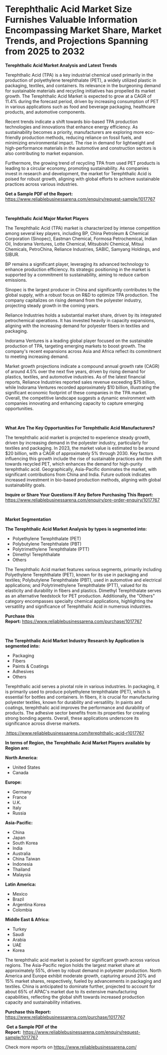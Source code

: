 <p><h1>Terephthalic Acid Market Size Furnishes Valuable Information Encompassing Market Share, Market Trends, and Projections Spanning from 2025 to 2032</h1></p><p><strong>Terephthalic Acid Market Analysis and Latest Trends</strong></p>
<p><p>Terephthalic Acid (TPA) is a key industrial chemical used primarily in the production of polyethylene terephthalate (PET), a widely utilized plastic in packaging, textiles, and containers. Its relevance in the burgeoning demand for sustainable materials and recycling initiatives has propelled its market growth. The Terephthalic Acid Market is expected to grow at a CAGR of 11.4% during the forecast period, driven by increasing consumption of PET in various applications such as food and beverage packaging, healthcare products, and automotive components.</p><p>Recent trends indicate a shift towards bio-based TPA production technologies and innovations that enhance energy efficiency. As sustainability becomes a priority, manufacturers are exploring more eco-friendly production methods, reducing reliance on fossil fuels, and minimizing environmental impact. The rise in demand for lightweight and high-performance materials in the automotive and construction sectors is also contributing to market expansion.</p><p>Furthermore, the growing trend of recycling TPA from used PET products is leading to a circular economy, promoting sustainability. As companies invest in research and development, the market for Terephthalic Acid is poised for robust growth, aligning with global efforts to achieve sustainable practices across various industries.</p></p>
<p><strong>Get a Sample PDF of the Report:&nbsp;</strong> <a href="https://www.reliablebusinessarena.com/enquiry/request-sample/1017767?utm_campaign=2198&utm_medium=2&utm_source=Github&utm_content=ia&utm_term=31032025&utm_id=terephthalic-acid">https://www.reliablebusinessarena.com/enquiry/request-sample/1017767</a></p>
<p>&nbsp;</p>
<p><strong>Terephthalic Acid Major Market Players</strong></p>
<p><p>The Terephthalic Acid (TPA) market is characterized by intense competition among several key players, including BP, China Petroleum & Chemical Corporation (Sinopec), Eastman Chemical, Formosa Petrochemical, Indian Oil, Indorama Ventures, Lotte Chemical, Mitsubishi Chemical, Mitsui Chemicals, PetroChina, Reliance Industries, SABIC, Samyang Holdings, and SIBUR. </p><p>BP remains a significant player, leveraging its advanced technology to enhance production efficiency. Its strategic positioning in the market is supported by a commitment to sustainability, aiming to reduce carbon emissions.</p><p>Sinopec is the largest producer in China and significantly contributes to the global supply, with a robust focus on R&D to optimize TPA production. The company capitalizes on rising demand from the polyester industry, projecting steady growth in the coming years.</p><p>Reliance Industries holds a substantial market share, driven by its integrated petrochemical operations. It has invested heavily in capacity expansions, aligning with the increasing demand for polyester fibers in textiles and packaging. </p><p>Indorama Ventures is a leading global player focused on the sustainable production of TPA, targeting emerging markets to boost growth. The company's recent expansions across Asia and Africa reflect its commitment to meeting increasing demand.</p><p>Market growth projections indicate a compound annual growth rate (CAGR) of around 4.5% over the next five years, driven by rising demand for plastics, textiles, and automotive industries. As of the latest financial reports, Reliance Industries reported sales revenue exceeding $75 billion, while Indorama Ventures recorded approximately $10 billion, illustrating the significant economic footprint of these companies in the TPA market. Overall, the competitive landscape suggests a dynamic environment with companies innovating and enhancing capacity to capture emerging opportunities.</p></p>
<p>&nbsp;</p>
<p><strong>What Are The Key Opportunities For Terephthalic Acid Manufacturers?</strong></p>
<p><p>The terephthalic acid market is projected to experience steady growth, driven by increasing demand in the polyester industry, particularly for textiles and packaging. In 2023, the market value is estimated to be around $20 billion, with a CAGR of approximately 5% through 2030. Key factors influencing this growth include the rise of sustainable practices and the shift towards recycled PET, which enhances the demand for high-purity terephthalic acid. Geographically, Asia-Pacific dominates the market, with significant contributions from China and India. Future outlook indicates increased investment in bio-based production methods, aligning with global sustainability goals.</p></p>
<p><strong>Inquire or Share Your Questions If Any Before Purchasing This Report:</strong> <a href="https://www.reliablebusinessarena.com/enquiry/pre-order-enquiry/1017767?utm_campaign=2198&utm_medium=2&utm_source=Github&utm_content=ia&utm_term=31032025&utm_id=terephthalic-acid">https://www.reliablebusinessarena.com/enquiry/pre-order-enquiry/1017767</a></p>
<p>&nbsp;</p>
<p><strong>Market Segmentation</strong></p>
<p><strong>The Terephthalic Acid Market Analysis by types is segmented into:</strong></p>
<p><ul><li>Polyethylene Terephthalate (PET)</li><li>Polybutylene Terephthalate (PBT)</li><li>Polytrimethylene Terephthalate (PTT)</li><li>Dimethyl Terephthalate</li><li>Others</li></ul></p>
<p><p>The Terephthalic Acid market features various segments, primarily including Polyethylene Terephthalate (PET), known for its use in packaging and textiles; Polybutylene Terephthalate (PBT), used in automotive and electrical applications; and Polytrimethylene Terephthalate (PTT), valued for its elasticity and durability in fibers and plastics. Dimethyl Terephthalate serves as an alternative feedstock for PET production. Additionally, the "Others" category encompasses specialty chemical applications, highlighting the versatility and significance of Terephthalic Acid in numerous industries.</p></p>
<p><strong>Purchase this Report:&nbsp;</strong><a href="https://www.reliablebusinessarena.com/purchase/1017767?utm_campaign=2198&utm_medium=2&utm_source=Github&utm_content=ia&utm_term=31032025&utm_id=terephthalic-acid">https://www.reliablebusinessarena.com/purchase/1017767</a></p>
<p>&nbsp;</p>
<p><strong>The Terephthalic Acid Market Industry Research by Application is segmented into:</strong></p>
<p><ul><li>Packaging</li><li>Fibers</li><li>Paints & Coatings</li><li>Adhesives</li><li>Others</li></ul></p>
<p><p>Terephthalic acid serves a pivotal role in various industries. In packaging, it is primarily used to produce polyethylene terephthalate (PET), which is essential for bottles and containers. In fibers, it is crucial for manufacturing polyester textiles, known for durability and versatility. In paints and coatings, terephthalic acid improves the performance and durability of products. The adhesive sector benefits from its properties for creating strong bonding agents. Overall, these applications underscore its significance across diverse markets.</p></p>
<p><a href="https://www.reliablebusinessarena.com/terephthalic-acid-r1017767?utm_campaign=2198&utm_medium=2&utm_source=Github&utm_content=ia&utm_term=31032025&utm_id=terephthalic-acid">&nbsp;https://www.reliablebusinessarena.com/terephthalic-acid-r1017767</a></p>
<p><strong>In terms of Region, the Terephthalic Acid Market Players available by Region are:</strong></p>
<p>
    <p> <strong> North America: </strong>
        <ul>
            <li>United States</li>
            <li>Canada</li>
        </ul>
        </p> 
    <p> <strong> Europe: </strong>
        <ul>
            <li>Germany</li>
            <li>France</li>
            <li>U.K.</li>
            <li>Italy</li>
            <li>Russia</li>
        </ul>
        </p> 
    <p> <strong> Asia-Pacific: </strong>
        <ul>
            <li>China</li>
            <li>Japan</li>
            <li>South Korea</li>
            <li>India</li>
            <li>Australia</li>
            <li>China Taiwan</li>
            <li>Indonesia</li>
            <li>Thailand</li>
            <li>Malaysia</li>
        </ul>
        </p> 
    <p> <strong> Latin America: </strong>
        <ul>
            <li>Mexico</li>
            <li>Brazil</li>
            <li>Argentina Korea</li>
            <li>Colombia</li>
        </ul>
        </p> 
    <p> <strong> Middle East & Africa: </strong>
        <ul>
            <li>Turkey</li>
            <li>Saudi</li>
            <li>Arabia</li>
            <li>UAE</li>
            <li>Korea</li>
        </ul>
    </p>
    </p>
<p><p>The terephthalic acid market is poised for significant growth across various regions. The Asia-Pacific region holds the largest market share at approximately 55%, driven by robust demand in polyester production. North America and Europe exhibit moderate growth, capturing around 20% and 15% market shares, respectively, fueled by advancements in packaging and textiles. China is anticipated to dominate further, projected to account for about 65% of APAC's market due to its extensive manufacturing capabilities, reflecting the global shift towards increased production capacity and sustainability initiatives.</p></p>
<p><strong>Purchase this Report: </strong><a href="https://www.reliablebusinessarena.com/purchase/1017767?utm_campaign=2198&utm_medium=2&utm_source=Github&utm_content=ia&utm_term=31032025&utm_id=terephthalic-acid">https://www.reliablebusinessarena.com/purchase/1017767</a></p>
<p>&nbsp;<strong>Get a Sample PDF of the Report:&nbsp;&nbsp;</strong><a href="https://www.reliablebusinessarena.com/enquiry/request-sample/1017767?utm_campaign=2198&utm_medium=2&utm_source=Github&utm_content=ia&utm_term=31032025&utm_id=terephthalic-acid">https://www.reliablebusinessarena.com/enquiry/request-sample/1017767</a></p>
<p><strong></strong></p>
<p>Check more reports on <a href="https://www.reliablebusinessarena.com/?utm_campaign=2198&utm_medium=2&utm_source=Github&utm_content=ia&utm_term=31032025&utm_id=terephthalic-acid">https://www.reliablebusinessarena.com/</a></p>